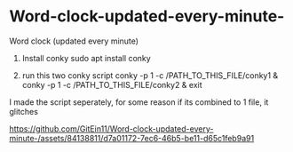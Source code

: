# Word-clock-updated-every-minute-
Word clock (updated every minute)

1. Install conky
sudo apt install conky

2. run this two conky script
conky -p 1 -c /PATH_TO_THIS_FILE/conky1 & conky -p 1 -c /PATH_TO_THIS_FILE/conky2 & exit

I made the script seperately, for some reason if its combined to 1 file, it glitches



https://github.com/GitEin11/Word-clock-updated-every-minute-/assets/84138811/d7a01172-7ec6-46b5-be11-d65c1feb9a91

